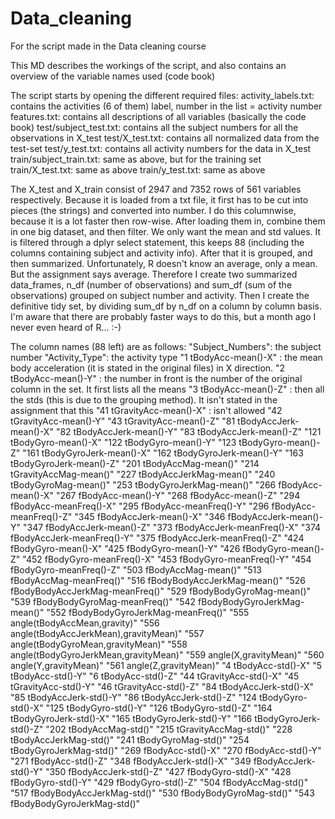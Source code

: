 # Data_cleaning
For the script made in the Data cleaning course

This MD describes the workings of the script, and also contains an overview of the variable names used (code book)

The script starts by opening the different required files:
activity_labels.txt: contains the activities (6 of them) label, number in the list = activity number
features.txt: contains all descriptions of all variables (basically the code book)
test/subject_test.txt: contains all the subject numbers for all the observations in X_test
test/X_test.txt: contains all normalized data from the test-set
test/y_test.txt: contains all activity numbers for the data in X_test
train/subject_train.txt: same as above, but for the training set
train/X_test.txt: same as above
train/y_test.txt: same as above

The X_test and X_train consist of 2947 and 7352 rows of 561 variables respectively. Because it is loaded from a txt file, it first has to be cut into pieces (the strings) and converted into number. I do this columnwise, because it is a lot faster then row-wise.
After loading them in, combine them in one big dataset, and then filter.
We only want the mean and std values. It is filtered through a dplyr select statement, this keeps 88 (including the columns containing subject and activity info).
After that it is grouped, and then summarized. Unfortunately, R doesn't know an average, only a mean. But the assignment says average. Therefore I create two summarized data_frames, n_df (number of observations) and sum_df (sum of the observations) grouped on subject number and activity. Then I create the definitive tidy set, by dividing sum_df by n_df on a column by column basis. 
I'm aware that there are probably faster ways to do this, but a month ago I never even heard of R... :-)

The column names (88 left) are as follows:
"Subject_Numbers": the subject number
"Activity_Type": the activity type
"1 tBodyAcc-mean()-X" : the mean body acceleration (it is stated in the original files) in X direction. 
"2 tBodyAcc-mean()-Y" : the number in front is the number of the original column in the set. It first lists all the means
"3 tBodyAcc-mean()-Z" : then all the stds (this is due to the grouping method). It isn't stated in the assignment that this
"41 tGravityAcc-mean()-X" : isn't allowed
"42 tGravityAcc-mean()-Y" 
"43 tGravityAcc-mean()-Z" 
"81 tBodyAccJerk-mean()-X" 
"82 tBodyAccJerk-mean()-Y" 
"83 tBodyAccJerk-mean()-Z" 
"121 tBodyGyro-mean()-X"
"122 tBodyGyro-mean()-Y" 
"123 tBodyGyro-mean()-Z" 
"161 tBodyGyroJerk-mean()-X" 
"162 tBodyGyroJerk-mean()-Y" 
"163 tBodyGyroJerk-mean()-Z"
"201 tBodyAccMag-mean()" 
"214 tGravityAccMag-mean()" 
"227 tBodyAccJerkMag-mean()" 
"240 tBodyGyroMag-mean()" 
"253 tBodyGyroJerkMag-mean()" 
"266 fBodyAcc-mean()-X" 
"267 fBodyAcc-mean()-Y" 
"268 fBodyAcc-mean()-Z" 
"294 fBodyAcc-meanFreq()-X" 
"295 fBodyAcc-meanFreq()-Y" 
"296 fBodyAcc-meanFreq()-Z" 
"345 fBodyAccJerk-mean()-X" 
"346 fBodyAccJerk-mean()-Y" 
"347 fBodyAccJerk-mean()-Z" 
"373 fBodyAccJerk-meanFreq()-X" 
"374 fBodyAccJerk-meanFreq()-Y" 
"375 fBodyAccJerk-meanFreq()-Z" 
"424 fBodyGyro-mean()-X" 
"425 fBodyGyro-mean()-Y" 
"426 fBodyGyro-mean()-Z" 
"452 fBodyGyro-meanFreq()-X" 
"453 fBodyGyro-meanFreq()-Y" 
"454 fBodyGyro-meanFreq()-Z" 
"503 fBodyAccMag-mean()" 
"513 fBodyAccMag-meanFreq()" 
"516 fBodyBodyAccJerkMag-mean()" 
"526 fBodyBodyAccJerkMag-meanFreq()" 
"529 fBodyBodyGyroMag-mean()" 
"539 fBodyBodyGyroMag-meanFreq()" 
"542 fBodyBodyGyroJerkMag-mean()" 
"552 fBodyBodyGyroJerkMag-meanFreq()" 
"555 angle(tBodyAccMean,gravity)" 
"556 angle(tBodyAccJerkMean),gravityMean)" 
"557 angle(tBodyGyroMean,gravityMean)" 
"558 angle(tBodyGyroJerkMean,gravityMean)" 
"559 angle(X,gravityMean)" 
"560 angle(Y,gravityMean)" 
"561 angle(Z,gravityMean)" 
"4 tBodyAcc-std()-X" 
"5 tBodyAcc-std()-Y" 
"6 tBodyAcc-std()-Z" 
"44 tGravityAcc-std()-X" 
"45 tGravityAcc-std()-Y" 
"46 tGravityAcc-std()-Z" 
"84 tBodyAccJerk-std()-X" 
"85 tBodyAccJerk-std()-Y" 
"86 tBodyAccJerk-std()-Z" 
"124 tBodyGyro-std()-X" 
"125 tBodyGyro-std()-Y" 
"126 tBodyGyro-std()-Z" 
"164 tBodyGyroJerk-std()-X" 
"165 tBodyGyroJerk-std()-Y" 
"166 tBodyGyroJerk-std()-Z" 
"202 tBodyAccMag-std()" 
"215 tGravityAccMag-std()" 
"228 tBodyAccJerkMag-std()" 
"241 tBodyGyroMag-std()" 
"254 tBodyGyroJerkMag-std()" 
"269 fBodyAcc-std()-X" 
"270 fBodyAcc-std()-Y" 
"271 fBodyAcc-std()-Z" 
"348 fBodyAccJerk-std()-X" 
"349 fBodyAccJerk-std()-Y" 
"350 fBodyAccJerk-std()-Z" 
"427 fBodyGyro-std()-X" 
"428 fBodyGyro-std()-Y" 
"429 fBodyGyro-std()-Z" 
"504 fBodyAccMag-std()" 
"517 fBodyBodyAccJerkMag-std()" 
"530 fBodyBodyGyroMag-std()" 
"543 fBodyBodyGyroJerkMag-std()"

